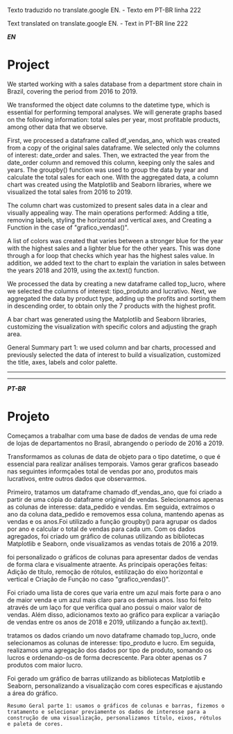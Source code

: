 Texto traduzido no translate.google EN. - Texto em PT-BR linha 222

Text translated on translate.google EN. - Text in PT-BR line 222



***EN***


# Project

We started working with a sales database from a department store chain in Brazil, covering the period from 2016 to 2019.

We transformed the object date columns to the datetime type, which is essential for performing temporal analyses. We will generate graphs based on the following information: total sales per year, most profitable products, among other data that we observe.

First, we processed a dataframe called df_vendas_ano, which was created from a copy of the original sales dataframe. We selected only the columns of interest: date_order and sales. Then, we extracted the year from the date_order column and removed this column, keeping only the sales and years. The groupby() function was used to group the data by year and calculate the total sales for each one. With the aggregated data, a column chart was created using the Matplotlib and Seaborn libraries, where we visualized the total sales from 2016 to 2019.

The column chart was customized to present sales data in a clear and visually appealing way. The main operations performed: Adding a title, removing labels, styling the horizontal and vertical axes, and Creating a Function in the case of "grafico_vendas()".

A list of colors was created that varies between a stronger blue for the year with the highest sales and a lighter blue for the other years. This was done through a for loop that checks which year has the highest sales value. In addition, we added text to the chart to explain the variation in sales between the years 2018 and 2019, using the ax.text() function.

We processed the data by creating a new dataframe called top_lucro, where we selected the columns of interest: tipo_produto and lucrativo. Next, we aggregated the data by product type, adding up the profits and sorting them in descending order, to obtain only the 7 products with the highest profit.

A bar chart was generated using the Matplotlib and Seaborn libraries, customizing the visualization with specific colors and adjusting the graph area.

General Summary part 1: we used column and bar charts, processed and previously selected the data of interest to build a visualization, customized the title, axes, labels and color palette.



---
---
***PT-BR***

# Projeto

Começamos a trabalhar com uma base de dados de vendas de uma rede de lojas de departamentos no Brasil, abrangendo o período de 2016 a 2019.


Transformamos as colunas de data de objeto para o tipo datetime, o que é essencial para realizar análises temporais. Vamos gerar graficos baseado nas seguintes informçaões total de vendas por ano, produtos mais lucrativos, entre outros dados que observarmos.

Primeiro, tratamos um dataframe chamado df_vendas_ano, que foi criado a partir de uma cópia do dataframe original de vendas. Selecionamos apenas as colunas de interesse: data_pedido e vendas. Em seguida, extraímos o ano da coluna data_pedido e removemos essa coluna, mantendo apenas as vendas e os anos.Foi utilizado a função groupby() para agrupar os dados por ano e calcular o total de vendas para cada um. Com os dados agregados, foi criado um gráfico de colunas utilizando as bibliotecas Matplotlib e Seaborn, onde visualizamos as vendas totais de 2016 a 2019.

 foi personalizado o gráficos de colunas para apresentar dados de vendas de forma clara e visualmente atraente. As principais operações feitas: Adição de título, remoção de rótulos, estilização do eixo horizontal e vertical e Criação de Função no caso "grafico_vendas()".

 Foi criado uma lista de cores que varia entre um azul mais forte para o ano de maior venda e um azul mais claro para os demais anos. Isso foi feito através de um laço for que verifica qual ano possui o maior valor de vendas. Além disso, adicionamos texto ao gráfico para explicar a variação de vendas entre os anos de 2018 e 2019, utilizando a função ax.text().

tratamos os dados criando um novo dataframe chamado top_lucro, onde selecionamos as colunas de interesse: tipo_produto e lucro. Em seguida, realizamos uma agregação dos dados por tipo de produto, somando os lucros e ordenando-os de forma decrescente. Para obter apenas os 7 produtos com maior lucro.

Foi gerado um gráfico de barras utilizando as bibliotecas Matplotlib e Seaborn, personalizando a visualização com cores específicas e ajustando a área do gráfico.


    Resumo Geral parte 1: usamos o gráficos de colunas e barras, fizemos o tratamento e selecionar previamente os dados de interesse para a construção de uma visualização, personalizamos título, eixos, rótulos e paleta de cores.


